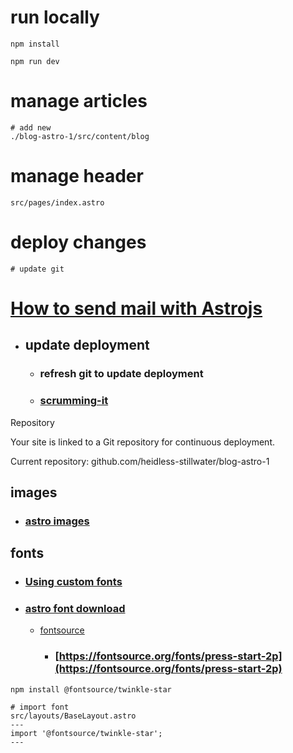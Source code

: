

# run locally
```
npm install

npm run dev

```

# manage articles
```
# add new
./blog-astro-1/src/content/blog

```

# manage header
```
src/pages/index.astro

```

# deploy changes
```
# update git

```

# [How to send mail with Astrojs](https://hervy.se/blog/sending-mail-with-astrojs/)


- ## update deployment

  - ### refresh git to update deployment
  - ### [scrumming-it](https://app.netlify.com/sites/scrumming-it/deploys)

Repository

Your site is linked to a Git repository for continuous deployment.

Current repository: github.com/heidless-stillwater/blog-astro-1

## images
- ### [astro images](https://docs.astro.build/en/guides/images/)


## fonts
- ### [Using custom fonts](https://docs.astro.build/en/guides/fonts/)
- ### [astro font download](https://font.download/font/astro)
  - [fontsource](https://fontsource.org/)
    - ### [https://fontsource.org/fonts/press-start-2p](https://fontsource.org/fonts/press-start-2p)
```
npm install @fontsource/twinkle-star

# import font
src/layouts/BaseLayout.astro
---
import '@fontsource/twinkle-star';
---

```
